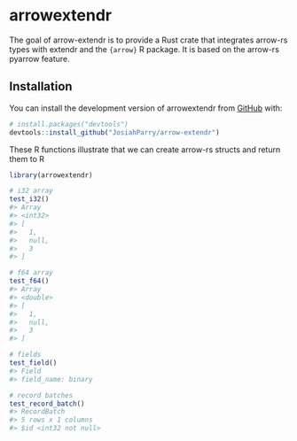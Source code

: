 
<!-- README.md is generated from README.Rmd. Please edit that file -->

# arrowextendr

<!-- badges: start -->
<!-- badges: end -->

The goal of arrow-extendr is to provide a Rust crate that integrates
arrow-rs types with extendr and the `{arrow}` R package. It is based on
the arrow-rs pyarrow feature.

## Installation

You can install the development version of arrowextendr from
[GitHub](https://github.com/) with:

``` r
# install.packages("devtools")
devtools::install_github("JosiahParry/arrow-extendr")
```

These R functions illustrate that we can create arrow-rs structs and
return them to R

``` r
library(arrowextendr)

# i32 array
test_i32()
#> Array
#> <int32>
#> [
#>   1,
#>   null,
#>   3
#> ]

# f64 array
test_f64()
#> Array
#> <double>
#> [
#>   1,
#>   null,
#>   3
#> ]

# fields
test_field()
#> Field
#> field_name: binary

# record batches
test_record_batch()
#> RecordBatch
#> 5 rows x 1 columns
#> $id <int32 not null>
```
